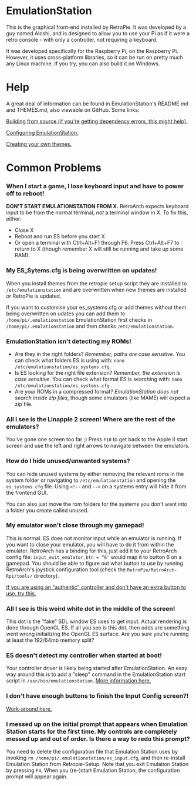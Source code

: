 # EmulationStation
This is the graphical front-end installed by RetroPie. It was developed by a guy named Aloshi, and is designed to allow you to use your Pi as if it were a retro console - with only a controller, not requiring a keyboard. 

It was developed specifically for the Raspberry Pi, on the Raspberry Pi. However, it uses cross-platform libraries, so it can be run on pretty much any Linux machine. If you try, you can also build it on Windows.

# Help
A great deal of information can be found in EmulationStation's README.md and THEMES.md, also viewable on GitHub. Some links:

[Building from source (if you're getting dependency errors, this might help).](https://github.com/Aloshi/EmulationStation#building)

[Configuring EmulationStation.](https://github.com/Aloshi/EmulationStation#configuring)

[Creating your own themes.](https://github.com/Aloshi/EmulationStation/blob/master/THEMES.md#themes)

# Common Problems
### When I start a game, I lose keyboard input and have to power off to reboot!

**DON'T START EMULATIONSTATION FROM X.** RetroArch expects keyboard input to be from the normal terminal, *not* a terminal window in X. To fix this, either:
* Close X
* Reboot and run ES before you start X
* Or open a terminal with Ctrl+Alt+F1 through F6. Press Ctrl+Alt+F7 to return to X (though remember X will still be running and take up some RAM).


### My ES_Sytems.cfg is being overwritten on updates!

When you install themes from the retropie setup script they are installed to `/etc/emulationstation` and are overwritten when new themes are installed or RetroPie is updated.

If you want to customise your es_systems.cfg or add themes without them being overwritten on udates you can add them to `/home/pi/.emulationstation` EmulationStation first checks in `/home/pi/.emulationstation` and then checks `/etc/emulationstation`. 


### EmulationStation isn't detecting my ROMs!

* Are they in the right folders? *Remember, paths are case sensitive*. You can check what folders ES is using with: `nano /etc/emulationstation/es_systems.cfg`.
* Is ES looking for the right file extension? *Remember, the extension is case sensitive*. You can check what format ES is searching with: `nano /etc/emulationstation/es_systems.cfg`. 
* Are your ROMs in a compressed format? *EmulationStation does not search inside zip files*, though some emulators (like MAME) will expect a zip file.


### All I see is the Linapple 2 screen! Where are the rest of the emulators?

You've gone one screen too far ;) Press `F10` to get back to the Apple II start screen and use the left and right arrows to navigate between the emulators.


### How do I hide unused/unwanted systems?

You can hide unused systems by either removing the relevant roms in the system folder or navigating to ```/etc/emulationstation``` and opening the ```es_systems.cfg``` file. Using ```<!--``` and ```-->``` on a systems entry will hide it from the frontend GUI.

You can also just move the rom folders for the systems you don't want into a folder you create called unused.

### My emulator won't close through my gamepad!

This is normal. ES does not monitor input while an emulator is running. If you want to close your emulator, you will have to do it from within the emulator. RetroArch has a binding for this, just add it to your RetroArch config file: `input_exit_emulator_btn = “6″` would map it to button 6 on a gamepad. You should be able to figure out what button to use by running RetroArch's joystick configuration tool (check the `RetroPie/RetroArch-Rpi/tools/` directory).

[If you are using an "authentic" controller and don't have an extra button to use, try this.](http://www.raspberrypi.org/phpBB3/viewtopic.php?p=250689#p250689)

### All I see is this weird white dot in the middle of the screen!

This dot is the "fake" SDL window ES uses to get input. Actual rendering is done through OpenGL ES. If all you see is this dot, then odds are something went wrong initializing the OpenGL ES surface. Are you sure you're running at least the 192/64mb memory split?

### ES doesn't detect my controller when started at boot!

Your controller driver is likely being started after EmulationStation. An easy way around this is to add a "sleep" command in the EmulationStation start script in `/usr/bin/emulationstation`.  [More information here.](http://www.reddit.com/r/raspberry_pi/comments/16w9qn/emulationstation_and_a_logitech_dual_action/c816dz1)

### I don't have enough buttons to finish the Input Config screen?!

[Work-around here.](https://github.com/Aloshi/EmulationStation/issues/67#issuecomment-16715011)

### I messed up on the initial prompt that appears when Emulation Station starts for the first time. My controls are completely messed up and out of order. Is there a way to redo this prompt?

You need to delete the configuration file that Emulation Station uses by invoking ```rm /home/pi/.emulationstation/es_input.cfg```, and then re-install Emulation Station from Retropie-Setup. Note that you exit Emulation Station by pressing ```F4```. When you (re-)start Emulation Station, the configuration prompt will appear again.